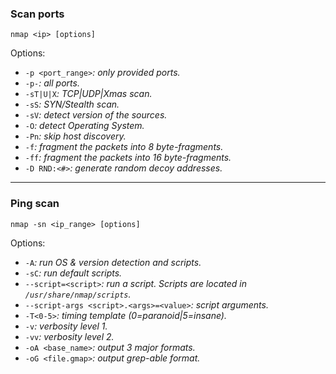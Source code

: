 ### Scan ports
```
nmap <ip> [options]
```
Options:
- `-p <port_range>`_: only provided ports._
- `-p-`_: all ports._
- `-sT|U|X`_: TCP|UDP|Xmas scan._
- `-sS`_: SYN/Stealth scan._
- `-sV`_: detect version of the sources._
- `-O`_: detect Operating System._
- `-Pn`_: skip host discovery._
- `-f`_: fragment the packets into 8 byte-fragments._
- `-ff`_: fragment the packets into 16 byte-fragments._
- `-D RND:<#>`_: generate random decoy addresses._
___
### Ping scan
```
nmap -sn <ip_range> [options]
```
Options:
- `-A`_: run OS & version detection and scripts._
- `-sC`_: run default scripts._
- `--script=<script>`_: run a script. Scripts are located in `/usr/share/nmap/scripts`._
- `--script-args <script>.<args>=<value>`_: script arguments._
- `-T<0-5>`_: timing template (0=paranoid|5=insane)._
- `-v`_: verbosity level 1._
- `-vv`_: verbosity level 2._
- `-oA <base_name>`_: output 3 major formats._
- `-oG <file.gmap>`_: output grep-able format._
